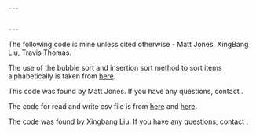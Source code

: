 ```yaml
---


---
```


The following code is mine unless cited otherwise - Matt Jones, XingBang Liu, Travis Thomas.

The use of the bubble sort and insertion sort method to sort items alphabetically is taken from [here](https://mathbits.com/MathBits/Java/arrays/ABCSort.htm).

This code was found by Matt Jones. If you have any questions, contact [](jonesm2@allegheny.edu).

The code for read and write csv file is from [here](https://examples.javacodegeeks.com/core-java/writeread-csv-files-in-java-example/) and [here](https://www.mkyong.com/java/how-to-read-and-parse-csv-file-in-java/).

The code was found by Xingbang Liu. If you have any questions, contact [](liux2@allegheny.edu).
